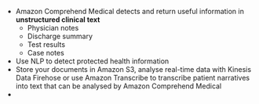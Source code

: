 - Amazon Comprehend Medical detects and return useful information in **unstructured clinical text**
	- Physician notes
	- Discharge summary
	- Test results
	- Case notes
- Use NLP to detect protected health information
- Store your documents in Amazon S3, analyse real-time data with Kinesis Data Firehose or use Amazon Transcribe to transcribe patient narratives into text that can be analysed by Amazon Comprehend Medical
- 